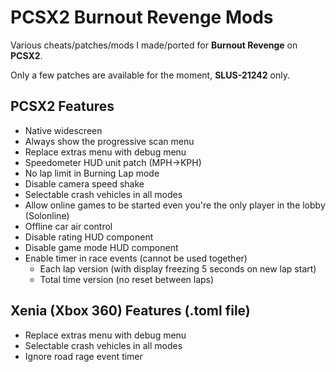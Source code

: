 # PCSX2 Burnout Revenge Mods

Various cheats/patches/mods I made/ported for **Burnout Revenge** on **PCSX2**.

Only a few patches are available for the moment, **SLUS-21242** only.

## PCSX2 Features
- Native widescreen
- Always show the progressive scan menu
- Replace extras menu with debug menu
- Speedometer HUD unit patch (MPH->KPH)
- No lap limit in Burning Lap mode
- Disable camera speed shake
- Selectable crash vehicles in all modes
- Allow online games to be started even you're the only player in the lobby (Solonline)
- Offline car air control
- Disable rating HUD component
- Disable game mode HUD component
- Enable timer in race events (cannot be used together)
  - Each lap version (with display freezing 5 seconds on new lap start)
  - Total time version (no reset between laps)

## Xenia (Xbox 360) Features (.toml file)
- Replace extras menu with debug menu
- Selectable crash vehicles in all modes
- Ignore road rage event timer
